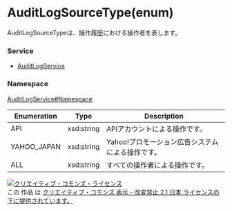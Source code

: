 # AuditLogSourceType(enum)
AuditLogSourceTypeは、操作履歴における操作者を表します。<br>

### Service
+ [AuditLogService](../../services/AuditLogService.md)

### Namespace
[AuditLogService#Namespace](../../services/AuditLogService.md#namespace)

| Enumeration | Type | Description |
|---|---|---|
| API | xsd:string | APIアカウントによる操作です。 |
| YAHOO_JAPAN | xsd:string | Yahoo!プロモーション広告システムによる操作です。 |
| ALL | xsd:string | すべての操作者による操作です。 |

<a rel="license" href="http://creativecommons.org/licenses/by-nd/2.1/jp/"><img alt="クリエイティブ・コモンズ・ライセンス" style="border-width:0" src="https://i.creativecommons.org/l/by-nd/2.1/jp/88x31.png" /></a><br />この 作品 は <a rel="license" href="http://creativecommons.org/licenses/by-nd/2.1/jp/">クリエイティブ・コモンズ 表示 - 改変禁止 2.1 日本 ライセンスの下に提供されています。</a>
